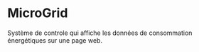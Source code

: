 # MicroGrid
Système de controle qui affiche les données de consommation énergétiques sur une page web.
